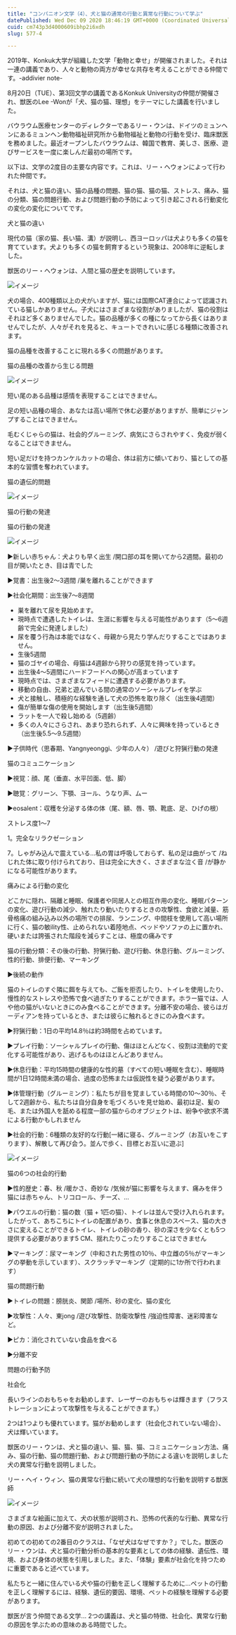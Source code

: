 ```yaml
---
title: "コンパニオン文学（4）、犬と猫の通常の行動と異常な行動について学ぶ"
datePublished: Wed Dec 09 2020 18:46:19 GMT+0000 (Coordinated Universal Time)
cuid: cm743p3d4000609ibhp2i6xdh
slug: 577-4

---
```



2019年、Konkuk大学が組織した文学「動物と幸せ」が開催されました。それは一連の講義であり、人々と動物の両方が幸せな共存を考えることができる仲間です。-addivier note-

8月20日（TUE）、第3回文学の講義であるKonkuk Universityの仲間が開催され、獣医のLee -Wonが「犬、猫の猫、理想」をテーマにした講義を行いました。

バウラウム医療センターのディレクターであるリー・ウンは、ドイツのミュンヘンにあるミュンヘン動物福祉研究所から動物福祉と動物の行動を受け、臨床獣医を務めました。最近オープンしたバウラウムは、韓国で教育、美しさ、医療、遊びサービスを一度に楽しんだ最初の場所です。

以下は、文学の2度目の主要な内容です。これは、リー・ヘウォンによって行われた仲間です。

それは、犬と猫の違い、猫の品種の問題、猫の猫、猫の猫、ストレス、痛み、猫の分類、猫の問題行動、および問題行動の予防によって引き起こされる行動変化の変化の変化についてです。

犬と猫の違い

現代の猫（家の猫、長い猫、溝）が説明し、西ヨーロッパは犬よりも多くの猫を育てています。犬よりも多くの猫を飼育するという現象は、2008年に逆転しました。

獣医のリー・ヘウォンは、人間と猫の歴史を説明しています。

![イメージ](https://cdn.hashnode.com/res/hashnode/image/upload/v1739497147024/f863aaf2-d0e9-404d-b74b-f30680088794.jpeg)

犬の場合、400種類以上の犬がいますが、猫には国際CAT連合によって認識されている猫しかありません。子犬にはさまざまな役割がありましたが、猫の役割はそれほど多くありませんでした。猫の品種が多くの種になってから長くはありませんでしたが、人々がそれを見ると、キュートできれいに感じる種類に改善されます。

猫の品種を改善することに現れる多くの問題があります。

猫の品種の改善から生じる問題

![イメージ](https://cdn.hashnode.com/res/hashnode/image/upload/v1739497148972/bb5382f1-6128-462d-9245-ee1dcecafed9.jpeg)

短い尾のある品種は感情を表現することはできません。

足の短い品種の場合、あなたは高い場所で休む必要がありますが、簡単にジャンプすることはできません。

毛むくじゃらの猫は、社会的グルーミング、病気にさらされやすく、免疫が弱くなることはできません。

短い足だけを持つカンケルカットの場合、体は前方に傾いており、猫としての基本的な習慣を奪われています。

猫の遺伝的問題

![イメージ](https://cdn.hashnode.com/res/hashnode/image/upload/v1739497151162/855d8d97-8ab5-4e1b-9c93-ab4f87632d1b.jpeg)

猫の行動の発達

猫の行動の発達

![イメージ](https://cdn.hashnode.com/res/hashnode/image/upload/v1739497153703/a1d23a3b-206a-4abd-b675-9c8f43eecdda.jpeg)

▶新しい赤ちゃん：犬よりも早く出生 /開口部の耳を開いてから2週間。最初の目が開いたとき、目は青でした

▶覚書：出生後2〜3週間 /巣を離れることができます

▶社会化期間：出生後7〜8週間

- 巣を離れて尿を見始めます。
- 現時点で遭遇したトイレは、生涯に影響を与える可能性があります（5〜6週齢で完全に発達しました）
- 尿を覆う行為は本能ではなく、母親から見たり学んだりすることではありません。
- 生後5週間
- 猫のゴヤイの場合、母猫は4週齢から狩りの感覚を持っています。
- 出生後4〜5週間にハードフードへの関心が高まっています
- 現時点では、さまざまなフィードに遭遇する必要があります。
- 移動の自由、兄弟と遊んでいる間の通常のソーシャルプレイを学ぶ
- 犬と接触し、積極的な経験を通して犬の恐怖を取り除く（出生後4週間）
- 傷が簡単な傷の使用を開始します（出生後5週間）
- ラットを一人で殺し始める（5週齢）
- 多くの人々にさらされ、あまり恐れられず、人々に興味を持っているとき（出生後5.5〜9.5週間）

▶子供時代（思春期、Yangnyeonggi、少年の人々） /遊びと狩猟行動の発達

猫のコミュニケーション

▶視覚：顔、尾（垂直、水平凹面、低、脚）

▶聴覚：グリーン、下顎、ヨール、うなり声、ムー

▶eosalent：収穫を分泌する体の体（尾、額、唇、顎、靴底、足、ひげの根）

ストレス度1〜7

1。完全なリラクゼーション

7。しゃがみ込んで震えている...私の胃は呼吸しておらず、私の足は曲がって /ねじれた体に取り付けられており、目は完全に大きく、さまざまな泣く音 /が静かになる可能性があります。

痛みによる行動の変化

どこかに隠れ、隔離と睡眠、保護者や同居人との相互作用の変化、睡眠パターンの変化、遊び行動の減少、触れたり動いたりするときの攻撃性、食欲と減量、筋骨格痛の組み込み以外の場所での排尿、ランニング、中間枝を使用して高い場所に行く、猫の敏ility性、止められない着陸地点、ベッドやソファの上に置かれ、硬いまたは誇張された階段を減らすことは、極度の痛みです

猫の行動分類：その後の行動、狩猟行動、遊び行動、休息行動、グルーミング、性的行動、排便行動、マーキング

▶後続の動作

猫のトイレのすぐ隣に餌を与えても、ご飯を拒否したり、トイレを使用したり、慢性的なストレスや恐怖で食べ過ぎたりすることができます。ホラー猫では、人や他の猫がいないときにのみ食べることができます。分離不安の場合、彼らはガーディアンを持っているとき、または彼らに触れるときにのみ食べます。

▶狩猟行動：1日の平均14.8％は約3時間を占めています。

▶プレイ行動：ソーシャルプレイの行動、傷はほとんどなく、役割は流動的で変化する可能性があり、逃げるものはほとんどありません。

▶休息行動：平均15時間の健康的な性的墓（すべての短い睡眠を含む）、睡眠時間が1日12時間未満の場合、過度の恐怖または仮説性を疑う必要があります。

▶体管理行動（グルーミング）：私たちが目を覚ましている時間の10〜30％、そして2週齢から、私たちは自分自身を毛づくろいを見せ始め、最初は足、髪の毛、または外国人を舐める程度一部の猫からのオブジェクトは、紛争や欲求不満による行動かもしれません

▶社会的行動：6種類の友好的な行動[一緒に寝る、グルーミング（お互いをこすります）、解散して再び会う。並んで歩く、目標とお互いに遊ぶ]

![イメージ](https://cdn.hashnode.com/res/hashnode/image/upload/v1739497156419/5f3ebd92-398d-4e51-975b-e26917fb2c86.png)

猫の6つの社会的行動

▶性的歴史：春、秋 /暖かさ、奇妙な /気候が猫に影響を与えます、痛みを伴う猫には赤ちゃん、トリコロール、チーズ、...

▶パウエルの行動：猫の数（猫 + 1匹の猫）、トイレは並んで受け入れられます。したがって、あちこちにトイレの配置があり、食事と休息のスペース、猫の大きさに変えることができるトイレ、トイレの砂の香り、砂の深さを少なくとも5つ提供する必要があります5 CM、揺れたりこったりすることはできません

▶マーキング：尿マーキング（中和された男性の10％、中立雌の5％がマーキングの挙動を示しています）、スクラッチマーキング（定期的に1か所で行われます）

猫の問題行動

▶トイレの問題：膀胱炎、関節 /場所、砂の変化、猫の変化

▶攻撃性：人々、東jong /遊び攻撃性、防衛攻撃性 /強迫性障害、迷彩障害など。

▶ピカ：消化されていない食品を食べる

▶分離不安

問題の行動予防

社会化

長いラインのおもちゃをお勧めします、レーザーのおもちゃは輝きます（フラストレーションによって攻撃性を与えることができます。）

2つは1つよりも優れています。猫がお勧めします（社会化されていない場合）、犬は輝いています。

獣医のリー・ウンは、犬と猫の違い、猫、猫、猫、コミュニケーション方法、痛み、猫の行動、猫の問題行動、および問題行動の予防による違いを説明しました犬の異常な行動を説明しました。

リー・ヘイ・ウィン、猫の異常な行動に続いて犬の理想的な行動を説明する獣医師

![イメージ](https://cdn.hashnode.com/res/hashnode/image/upload/v1739497158606/bc8ddf8f-c59e-432f-8709-accffc76d885.jpeg)

さまざまな絵画に加えて、犬の状態が説明され、恐怖の代表的な行動、異常な行動の原因、および分離不安が説明されました。

初めての初めての2番目のクラスは、「なぜ犬はなぜですか？」でした。獣医のリー・ウンは、犬と猫の行動分析の基本的な要素としての体の経験、遺伝性、環境、および身体の状態を引用しました。また、「体験」要素が社会化を持つために重要であると述べています。

私たちと一緒に住んでいる犬や猫の行動を正しく理解するために...ペットの行動を正しく理解するには、経験、遺伝的要因、環境、ペットの経験を理解する必要があります。

獣医が言う仲間である文学... 2つの講義は、犬と猫の特徴、社会化、異常な行動の原因を学ぶための意味のある時間でした。